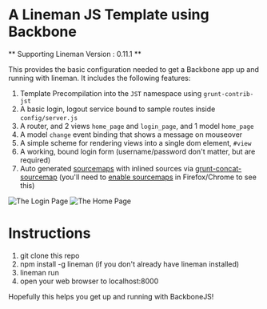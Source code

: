 # A Lineman JS Template using Backbone

** Supporting Lineman Version : 0.11.1 **

This provides the basic configuration needed to get a Backbone app up and running with lineman. It includes the following features:

1. Template Precompilation into the `JST` namespace using `grunt-contrib-jst`
2. A basic login, logout service bound to sample routes inside `config/server.js`
3. A router, and 2 views `home_page` and `login_page`, and 1 model `home_page`
4. A model `change` event binding that shows a message on mouseover
5. A simple scheme for rendering views into a single dom element, `#view`
6. A working, bound login form (username/password don't matter, but are required)
7. Auto generated [sourcemaps](http://www.html5rocks.com/en/tutorials/developertools/sourcemaps/) with inlined sources via [grunt-concat-sourcemap](https://github.com/kozy4324/grunt-concat-sourcemap) (you'll need to [enable sourcemaps](http://cl.ly/image/1d0X2z2u1E3b) in Firefox/Chrome to see this)

![The Login Page](https://raw.github.com/davemo/lineman-backbone-template/master/doc/login.png)
![The Home Page](https://raw.github.com/davemo/lineman-backbone-template/master/doc/home.png)

# Instructions

1. git clone this repo
2. npm install -g lineman (if you don't already have lineman installed)
3. lineman run
4. open your web browser to localhost:8000

Hopefully this helps you get up and running with BackboneJS!
